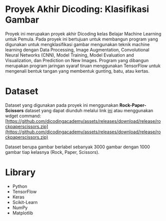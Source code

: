 # Proyek Akhir Dicoding: Klasifikasi Gambar
Proyek ini merupakan proyek akhir Dicoding kelas Belajar Machine Learning untuk Pemula. Pada proyek ini bertujuan untuk membangun program yang digunakan untuk mengklasifikasi gambar mengunakan teknik machine learning dengan Data Processing, Image Augmentation, Convolutional Neural Networks (CNN), Model Training, Model Evaluation and Visualization, dan Prediction on New Images. Program yang dibangun merupakan program jaringan syaraf tiruan menggunakan TensorFlow untuk mengenali bentuk tangan yang membentuk gunting, batu, atau kertas. 

# Dataset
Dataset yang digunakan pada proyek ini menggunakan **Rock-Paper-Scissors** dataset yang dapat diunduh melalui link [ini](https://github.com/dicodingacademy/assets/releases/download/release/rockpaperscissors.zip) atau menggunakan wdget command: [https://github.com/dicodingacademy/assets/releases/download/release/rockpaperscissors.zip](https://github.com/dicodingacademy/assets/releases/download/release/rockpaperscissors.zip)

Dataset berupa gambar berlabel sebanyak 3000 gambar dengan 1000 gambar tiap kelasnya (Rock, Paper, Scissors).

# Library
- Python
- TensorFlow
- Keras
- Scikit-Learn
- NumPy
- Matplotlib




